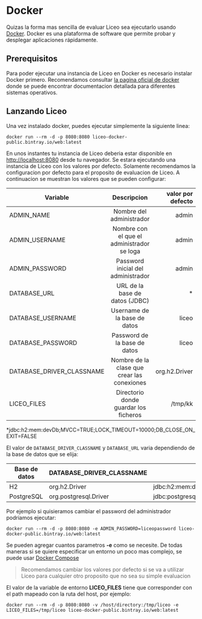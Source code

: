 # Docker

Quizas la forma mas sencilla de evaluar Liceo sea ejecutarlo usando [Docker](https://www.docker.com/). Docker es una plataforma de software que permite probar y desplegar aplicaciones rápidamente.

## Prerequisitos

Para poder ejecutar una instancia de Liceo en Docker es necesario instalar Docker primero. Recomendamos consultar [la pagina oficial de docker](https://docs.docker.com/get-docker/) donde se puede encontrar documentacion detallada para diferentes sistemas operativos.

## Lanzando Liceo

Una vez instalado docker, puedes ejecutar simplemente la siguiente linea:

```shell
docker run --rm -d -p 8080:8080 liceo-docker-public.bintray.io/web:latest
```

En unos instantes tu instancia de Liceo deberia estar disponible en [http://localhost:8080](http://localhost:8080) desde tu navegador. Se estara ejecutando una instancia de Liceo con los valores por defecto. Solamente recomendamos la configuracion por defecto para el proposito de evaluacion de Liceo. A continuacion se muestran los valores que se pueden configurar:

| Variable        | Descripcion                                  | valor por defecto|
| --------------- |:--------------------------------------------:| ----------------:|
| ADMIN_NAME      | Nombre del administrador                     | admin            |
| ADMIN_USERNAME  | Nombre con el que el administrador se loga   | admin            |
| ADMIN_PASSWORD  | Password inicial del administrador           | admin            |
| DATABASE_URL    | URL de la base de datos (JDBC)               | *                |
| DATABASE_USERNAME | Username de la base de datos               | liceo            |
| DATABASE_PASSWORD | Password de la base de datos               | liceo            |
| DATABASE_DRIVER_CLASSNAME | Nombre de la clase que crear las conexiones | org.h2.Driver |
| LICEO_FILES      | Directorio donde guardar los ficheros      | /tmp/kk          |

*jdbc:h2:mem:devDb;MVCC=TRUE;LOCK_TIMEOUT=10000;DB_CLOSE_ON_EXIT=FALSE

El valor de `DATABASE_DRIVER_CLASSNAME` y `DATABASE_URL` varia dependiendo de la base de datos que se elija:

| Base de datos | DATABASE_DRIVER_CLASSNAME | DATABASE_URL |
| --------------|---------------------------|--------------|
| H2            | org.h2.Driver             | jdbc:h2:mem:devDb;MVCC=TRUE;LOCK_TIMEOUT=10000;DB_CLOSE_ON_EXIT=FALSE} |
| PostgreSQL    | org.postgresql.Driver     | jdbc:postgresql://host[:puerto]/basededatos |

Por ejemplo si quisieramos cambiar el password del administrador podriamos ejecutar:

```shell
docker run --rm -d -p 8080:8080 -e ADMIN_PASSWORD=liceopassword liceo-docker-public.bintray.io/web:latest
```

Se pueden agregar cuantos parametros **-e** como se necesite. De todas maneras si se quiere especificar un entorno un poco mas complejo, se puede usar [Docker Compose](docker-compose.md)

> Recomendamos cambiar los valores por defecto si se va a utilizar Liceo para cualquier otro proposito que no sea su simple evaluacion

El valor de la variable de entorno **LICEO_FILES** tiene que corresponder con el path mapeado con la ruta del host, por ejemplo:

```shell
docker run --rm -d -p 8080:8080 -v /host/directory:/tmp/liceo -e LICEO_FILES=/tmp/liceo liceo-docker-public.bintray.io/web:latest
```
